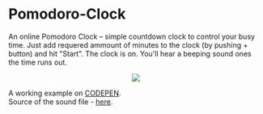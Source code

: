 # Pomodoro-Clock
An online Pomodoro Clock – simple countdown clock to control your busy time. Just add requered ammount of minutes to the clock (by pushing + button) and hit "Start". The clock is on. You'll hear a beeping sound ones the time runs out.

<p align="center"><img src ="https://media.giphy.com/media/2ZVrSG71NdUGllgBNg/giphy.gif"></div>

A working example on <a href="https://codepen.io/keptup/full/ZPeJXd">CODEPEN</a>.<br/>
Source of the sound file - <a href="http://www.orangefreesounds.com/bomb-timer/" target="_blank">here</a>.
